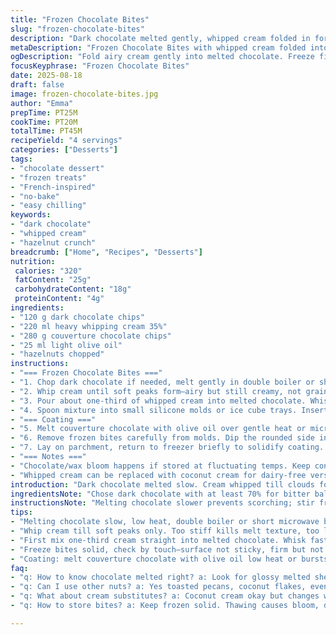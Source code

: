 ```yaml
---
title: "Frozen Chocolate Bites"
slug: "frozen-chocolate-bites"
description: "Dark chocolate melted gently, whipped cream folded in for airy texture, frozen then coated in glossy chocolate with hazelnut crunch. Swap nuts, swap oils to tweak texture and flavor. Tempering matters; gloss fades without it. Watch the cream—too stiff kills the melt, too soft no lift. Use spatula to fold, whisk to mix. Chill to firm but not icy solid. Dip quickly, coat evenly, freeze fast. Perfect on hot days or for sudden guests. Learn signs from sight and feel, not just stopwatch. Classic technique, with substitutions and tips for foolproof chilling and coating."
metaDescription: "Frozen Chocolate Bites with whipped cream folded into dark chocolate, coated in glossy hazelnut crunch. Chill well, quick dip, handle temp and texture shifts."
ogDescription: "Fold airy cream gently into melted chocolate. Freeze firm. Dip fast in glossy chocolate with oil, roll in nuts. Watch temps, timing, texture cues closely."
focusKeyphrase: "Frozen Chocolate Bites"
date: 2025-08-18
draft: false
image: frozen-chocolate-bites.jpg
author: "Emma"
prepTime: PT25M
cookTime: PT20M
totalTime: PT45M
recipeYield: "4 servings"
categories: ["Desserts"]
tags:
- "chocolate dessert"
- "frozen treats"
- "French-inspired"
- "no-bake"
- "easy chilling"
keywords:
- "dark chocolate"
- "whipped cream"
- "hazelnut crunch"
breadcrumb: ["Home", "Recipes", "Desserts"]
nutrition: 
 calories: "320"
 fatContent: "25g"
 carbohydrateContent: "18g"
 proteinContent: "4g"
ingredients:
- "120 g dark chocolate chips"
- "220 ml heavy whipping cream 35%"
- "280 g couverture chocolate chips"
- "25 ml light olive oil"
- "hazelnuts chopped"
instructions:
- "=== Frozen Chocolate Bites ==="
- "1. Chop dark chocolate if needed, melt gently in double boiler or short microwave bursts. Stir often – no scorching, just melted silky dark. Keep warm but not hot, watch for sheen losses."
- "2. Whip cream until soft peaks form—airy but still creamy, not grainy or butter-y. Should feel light yet hold shape for folding."
- "3. Pour about one-third of whipped cream into melted chocolate. Whisk vigorously right away to loosen chocolate, avoid clumps. Remaining cream folded in gently with a spatula, folding motion to keep bubbles intact. No overmixing or mousse turns heavy."
- "4. Spoon mixture into small silicone molds or ice cube trays. Insert wooden sticks or toothpicks to act as handles. Freeze solid about 3.5 hours (check hardness – surface no longer sticky, firm to touch)."
- "=== Coating ==="
- "5. Melt couverture chocolate with olive oil over gentle heat or microwave in short bursts, stirring between. Olive oil thins chocolate for smoother dip and shiny finish on temping slip-ups. Let blend cool slightly till shiny, fluid but not runny."
- "6. Remove frozen bites carefully from molds. Dip the rounded side into warm chocolate, then immediately roll in chopped hazelnuts, pressing lightly once tossed to make nuts stick. Excess chocolate will harden fast on cold surface."
- "7. Lay on parchment, return to freezer briefly to solidify coating. Store frozen to keep crunchy bite and preserves mousse texture inside."
- "=== Notes ==="
- "Chocolate/wax bloom happens if stored at fluctuating temps. Keep consistent cold. If chocolate dulls, re-temper by reheating gently with a bit of oil or cocoa butter. Nuts can be swapped for crushed freeze-dried raspberries or toasted coconut for twist."
- "Whipped cream can be replaced with coconut cream for dairy-free version; adjust whipping time as coconut cream behaves differently. Dark chocolate percentage affects bitterness balance; 70% recommended but adjust to taste."
introduction: "Dark chocolate melted slow. Cream whipped till clouds form. Fold gently—fold, fold, don't smash the air out. Pour into mold. Stick inserted, wait hours, check firmness by poke. Freeze temperatures crucial; too warm and coating slips off, too cold and chew turns icy. Melt coating with olive oil, perfect balance between shine and snap. Dipped quickly, rolled in nuts, then back to freeze to seal crisp. Storage in freezer only keeps mousse texture lively. Tried this with pecans, coconut flakes, even freeze-dried berries for punch. Chocolate percentage tweaked; 70 percent works, 60 too sweet for my taste. Cream switching to coconut cream proved tricky—less stable but worth trial. This is technique, intuition, timing. Hot kitchen smells, sounds of whisk beating cream, chill time your friend."
ingredientsNote: "Chose dark chocolate with at least 70% for bitter balance but not harsh. Chips easier to melt evenly, no chopping needed. Heavy cream whipping needs cold cream, cold bowl preferably, for stable peaks—too warm foams collapse fast. For coating, using couverture chocolate ensures smooth melt and shine; olive oil added to thin melting and get that glossy finish without complicated tempering. Hazelnuts toasted till golden add crunch and a toasty aroma, fresh nuts or any similar texture nut or seed works. Coconut cream substitution requires patience: chill can, skim thick layer, whip gently, add stabilizer like powdered sugar to help hold peaks. Oil can be swapped with avocado or almond, depending on flavor profiles. Avoid butter; melts and fats differ. Molds—silicone is flexible and easy for unmolding; metal or plastic trays risk breakage of frozen mousse."
instructionsNote: "Melting chocolate slower prevents scorching; stir frequently, watch sheen for readiness. Whipping cream—stop early when soft peaks form, stop before overwhip turns grainy. Folding chocolate and cream must be done with a spatula in gentle folding motions to keep mousse light. Pouring into molds uniform size matters for even freezing. Freeze time varies with freezer temp; test firmness every 3 hours. Melting coating chocolate with oil thins it; too much oil makes it runny, too little thick. Dip fast, coating firms immediately as mousse is icy cold—use room temp gloves or fork for handling. Nuts pressed gently to maintain crunch but stick well. Quick refreeze secures shell. Storage best done fully frozen; thawing causes gloss loss and texture change. If bloom appears, reheat chocolate coating slightly to restore sheen. Leftovers freeze well, but avoid refreeze-thaw cycles. Practice shows details in timing, temp, and folding technique make or break texture."
tips:
- "Melting chocolate slow, low heat, double boiler or short microwave bursts. Stir often to avoid scorch. Look for silky sheen before mixing. Warm but not hot; if too warm cream can break down once folded."
- "Whip cream till soft peaks only. Too stiff kills melt texture, too loose means no lift. Feel for light hold, still airy clouds. Cold cream, cold bowl helps. Cream temp dictates mousse stability."
- "First mix one-third cream straight into melted chocolate. Whisk fast to loosen, avoid clumps. Then fold remaining cream gently using spatula motions. No smashing bubbles. Folding keeps mousse light, air pockets intact."
- "Freeze bites solid, check by touch—surface not sticky, firm but not rock-hard. Time varies; test after 3 hours. Uneven freezing causes coating issues later. Silicone molds help with smooth unmolds, metal risks cracks."
- "Coating: melt couverture chocolate with olive oil low heat or bursts. Oil thins, adds shine, but too much makes runny coating. Rest mixture till shiny and fluid but holds shape on drip test. Dip quick, cold bites harden coating fast."
faq:
- "q: How to know chocolate melted right? a: Look for glossy melted sheen, no lumps or grainy patches. Stir often. If gloss dulls, temps too high. Cool slightly before mixing or it breaks cream."
- "q: Can I use other nuts? a: Yes toasted pecans, coconut flakes, even crushed freeze-dried berries work. Texture matters. Press nuts gently after rolling to stick. Fresh nuts give crunch, toasted intensifies aroma."
- "q: What about cream substitutes? a: Coconut cream okay but changes whipping time and peak form. Needs cold can, skim thick layer. Stabilizers like powdered sugar help hold shape. Less stable but doable with care."
- "q: How to store bites? a: Keep frozen solid. Thawing causes bloom, dull coating, texture shifts. Repeated freeze-thaw kills mousse airiness. Wrap well, airtight to avoid moisture absorption and waxy bloom on chocolate surface."

---
```

